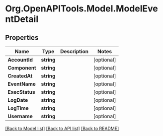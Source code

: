 # Org.OpenAPITools.Model.ModelEventDetail

## Properties

Name | Type | Description | Notes
------------ | ------------- | ------------- | -------------
**AccountId** | **string** |  | [optional] 
**Component** | **string** |  | [optional] 
**CreatedAt** | **string** |  | [optional] 
**EventName** | **string** |  | [optional] 
**ExecStatus** | **string** |  | [optional] 
**LogDate** | **string** |  | [optional] 
**LogTime** | **string** |  | [optional] 
**Username** | **string** |  | [optional] 

[[Back to Model list]](../README.md#documentation-for-models) [[Back to API list]](../README.md#documentation-for-api-endpoints) [[Back to README]](../README.md)

